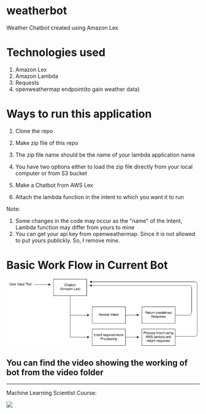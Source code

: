 # weatherbot

Weather Chatbot created using Amazon Lex

# Technologies used
1. Amazon Lex
2. Amazon Lambda
3. Requests
4. openweathermap endpoint(to gain weather data)

#  Ways to run this application
1. Clone the repo
2. Make zip file of this repo
  1. The zip file name should be the name of your lambda application name
  2. You have two options either to load the zip file directly from your local computer or from S3 bucket

3. Make a Chatbot from AWS Lex
4. Attach the lambda function in the intent to which you want it to run

Note:
1. Some changes in the code may occur as the "name" of the Intent, Lambda function may differ from yours to mine
2. You can get your api key from openweathermap. Since it is not allowed to put yours publickly. So, I remove mine.

# Basic Work Flow in Current Bot

<img src= "https://github.com/milan400/weatherbot/blob/main/images/working.png"/>

## You can find the video showing the working of bot from the video folder

-------------------------------------------------------------------------------------------------
Machine Learning Scientist Course:

<img src="https://github.com/milan400/RekognitionS3/blob/master/machinelearning.png"/>

